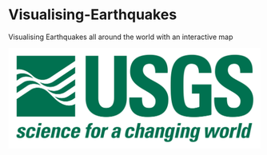 # Visualising-Earthquakes
Visualising Earthquakes all around the world with an interactive map

![1-Logo](1-Logo.png)
